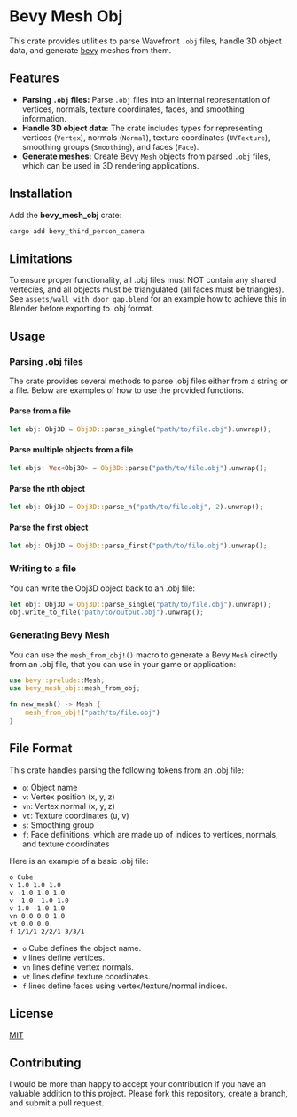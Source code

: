 # Bevy Mesh Obj

This crate provides utilities to parse Wavefront `.obj` files, handle 3D object data, and generate [bevy](https://github.com/bevyengine/bevy) meshes from them.

## Features

- **Parsing `.obj` files:** Parse `.obj` files into an internal representation of vertices, normals, texture coordinates, faces, and smoothing information.
- **Handle 3D object data:** The crate includes types for representing vertices (`Vertex`), normals (`Normal`), texture coordinates (`UVTexture`), smoothing groups (`Smoothing`), and faces (`Face`).
- **Generate meshes:** Create Bevy `Mesh` objects from parsed `.obj` files, which can be used in 3D rendering applications.


## Installation

Add the **bevy_mesh_obj** crate: 

```bash
cargo add bevy_third_person_camera
```

## Limitations

To ensure proper functionality, all .obj files must NOT contain any shared vertecies, and all objects must be triangulated (all faces must be triangles). See `assets/wall_with_door_gap.blend` for an example how to achieve this in Blender before exporting to .obj format.

## Usage

### Parsing .obj files

The crate provides several methods to parse .obj files either from a string or a file. Below are examples of how to use the provided functions.

#### Parse from a file
```rust
let obj: Obj3D = Obj3D::parse_single("path/to/file.obj").unwrap();
```

#### Parse multiple objects from a file

```rust
let objs: Vec<Obj3D> = Obj3D::parse("path/to/file.obj").unwrap();
```

#### Parse the nth object

```rust
let obj: Obj3D = Obj3D::parse_n("path/to/file.obj", 2).unwrap();
```

#### Parse the first object

```rust
let obj: Obj3D = Obj3D::parse_first("path/to/file.obj").unwrap();
```

### Writing to a file

You can write the Obj3D object back to an .obj file:

```rust
let obj: Obj3D = Obj3D::parse_single("path/to/file.obj").unwrap();
obj.write_to_file("path/to/output.obj").unwrap();
```

### Generating Bevy Mesh

You can use the `mesh_from_obj!()` macro to generate a Bevy `Mesh` directly from an .obj file, that you can use in your game or application:

```rust
use bevy::prelude::Mesh;
use bevy_mesh_obj::mesh_from_obj;

fn new_mesh() -> Mesh {
    mesh_from_obj!("path/to/file.obj")
}
```

## File Format

This crate handles parsing the following tokens from an .obj file:

- `o`: Object name
- `v`: Vertex position (x, y, z)
- `vn`: Vertex normal (x, y, z)
- `vt`: Texture coordinates (u, v)
- `s`: Smoothing group
- `f`: Face definitions, which are made up of indices to vertices, normals, and texture coordinates

Here is an example of a basic .obj file:

```
o Cube
v 1.0 1.0 1.0
v -1.0 1.0 1.0
v -1.0 -1.0 1.0
v 1.0 -1.0 1.0
vn 0.0 0.0 1.0
vt 0.0 0.0
f 1/1/1 2/2/1 3/3/1
```

- `o` Cube defines the object name.
- `v` lines define vertices.
- `vn` lines define vertex normals.
- `vt` lines define texture coordinates.
- `f` lines define faces using vertex/texture/normal indices.

## License

[MIT](https://mit-license.org)


## Contributing
I would be more than happy to accept your contribution if you have an valuable addition to this project. Please fork this repository, create a branch, and submit a pull request.
